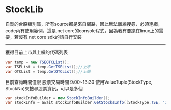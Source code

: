 # StockLib
自製的台股類別庫，所有source都是來自網路，因此無法離線搜尋，必須連網，code內有使用範例，這是.net core的console程式，因為我有要跑在linux上的需要，若沒有.net core sdk的請自行安裝
___
獲得目前上市與上櫃的代碼列表
```C#
var temp = new TSEOTCList();
var TSEList = temp.GetTSEList();//上市
var OTCList = temp.GetOTCList();//上櫃
```

目前查詢時間僅限 股票交易時間 9:00~13:30
使用ValueTuple(StockType, StockNo)來搜尋股票資訊，可以是多個
```C#
var stockInfoBuilder = new StockInfoBuilder();
var stockInfo = await stockInfoBuilder.GetStocksInfo((StockType.TSE, "2317"), (StockType.OTC, "5015"));
```
